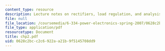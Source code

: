 ```yaml
---
content_type: resource
description: Lecture notes on rectifiers, load regulation, and analysis methods.
file: null
file_location: /coursemedia/6-334-power-electronics-spring-2007/0628c2bcc2c6922aa21b9f5145708dd9_chp2.pdf
file_type: application/pdf
resourcetype: Document
title: chp2.pdf
uid: 0628c2bc-c2c6-922a-a21b-9f5145708dd9
---
```

